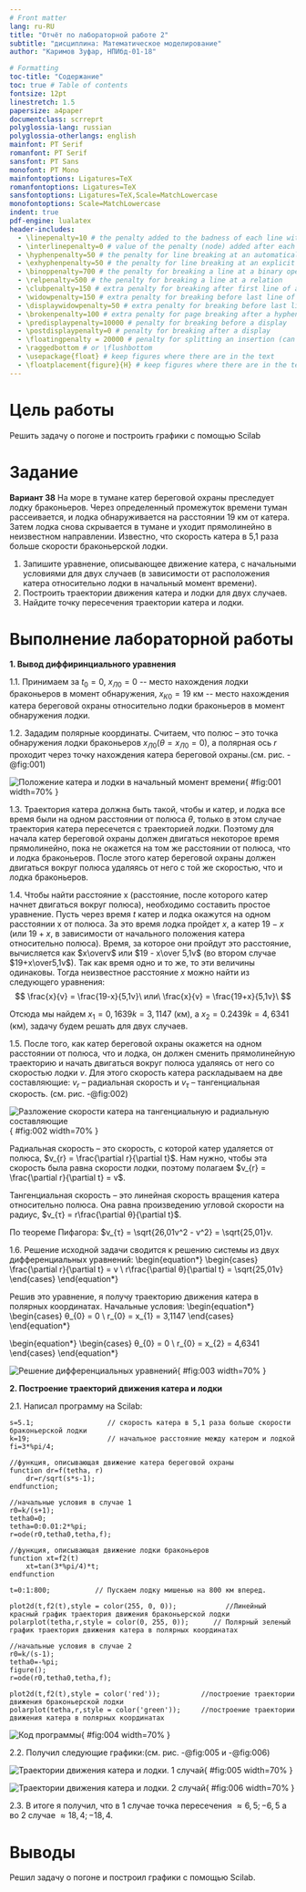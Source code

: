 ```yaml
---
# Front matter
lang: ru-RU
title: "Отчёт по лабораторной работе 2"
subtitle: "дисциплина: Математическое моделирование"
author: "Каримов Зуфар, НПИбд-01-18"

# Formatting
toc-title: "Содержание"
toc: true # Table of contents
fontsize: 12pt
linestretch: 1.5
papersize: a4paper
documentclass: scrreprt
polyglossia-lang: russian
polyglossia-otherlangs: english
mainfont: PT Serif
romanfont: PT Serif
sansfont: PT Sans
monofont: PT Mono
mainfontoptions: Ligatures=TeX
romanfontoptions: Ligatures=TeX
sansfontoptions: Ligatures=TeX,Scale=MatchLowercase
monofontoptions: Scale=MatchLowercase
indent: true
pdf-engine: lualatex
header-includes:
  - \linepenalty=10 # the penalty added to the badness of each line within a paragraph (no associated penalty node) Increasing the value makes tex try to have fewer lines in the paragraph.
  - \interlinepenalty=0 # value of the penalty (node) added after each line of a paragraph.
  - \hyphenpenalty=50 # the penalty for line breaking at an automatically inserted hyphen
  - \exhyphenpenalty=50 # the penalty for line breaking at an explicit hyphen
  - \binoppenalty=700 # the penalty for breaking a line at a binary operator
  - \relpenalty=500 # the penalty for breaking a line at a relation
  - \clubpenalty=150 # extra penalty for breaking after first line of a paragraph
  - \widowpenalty=150 # extra penalty for breaking before last line of a paragraph
  - \displaywidowpenalty=50 # extra penalty for breaking before last line before a display math
  - \brokenpenalty=100 # extra penalty for page breaking after a hyphenated line
  - \predisplaypenalty=10000 # penalty for breaking before a display
  - \postdisplaypenalty=0 # penalty for breaking after a display
  - \floatingpenalty = 20000 # penalty for splitting an insertion (can only be split footnote in standard LaTeX)
  - \raggedbottom # or \flushbottom
  - \usepackage{float} # keep figures where there are in the text
  - \floatplacement{figure}{H} # keep figures where there are in the text
---
```


# Цель работы

Решить задачу о погоне и построить графики с помощью Scilab

# Задание

**Вариант 38**
На море в тумане катер береговой охраны преследует лодку браконьеров.
Через определенный промежуток времени туман рассеивается, и лодка
обнаруживается на расстоянии 19 км от катера. Затем лодка снова скрывается в
тумане и уходит прямолинейно в неизвестном направлении. Известно, что скорость катера в 5,1 раза больше скорости браконьерской лодки.

1. Запишите уравнение, описывающее движение катера, с начальными
условиями для двух случаев (в зависимости от расположения катера
относительно лодки в начальный момент времени).
2. Построить траектории движения катера и лодки для двух случаев.
3. Найдите точку пересечения траектории катера и лодки.


# Выполнение лабораторной работы

**1. Вывод диффиринциального уравнения**

1.1. Принимаем за $t_{0} = 0$, $x_{Л0} = 0$ -- место нахождения лодки браконьеров в момент обнаружения, $x_{К0} = 19$ км -- место нахождения катера береговой охраны относительно лодки браконьеров в момент обнаружения лодки.

1.2. Зададим полярные координаты. Считаем, что полюс – это точка обнаружения лодки браконьеров $x_{Л0} (θ = x_{Л0} = 0)$, а полярная ось $r$ проходит через точку нахождения  катера береговой охраны.(см. рис. -@fig:001)

![Положение катера и лодки в начальный момент времени](https://github.com/zikarimov/2020-2021_mathmod/blob/master/lab02/screen/Screenshot_7.png?raw=true){ #fig:001 width=70% }

1.3. Траектория катера должна быть такой, чтобы и катер, и лодка все время были
на одном расстоянии от полюса $θ$, только в этом случае траектория катера пересечется с траекторией лодки.
Поэтому для начала катер береговой охраны должен двигаться некоторое время прямолинейно, пока не окажется на том же расстоянии от полюса, что и лодка браконьеров. После этого катер береговой охраны должен двигаться вокруг полюса удаляясь от него с той же скоростью, что и лодка браконьеров.

1.4. Чтобы найти расстояние x (расстояние, после которого катер начнет двигаться
вокруг полюса), необходимо составить простое уравнение. Пусть через время $t$ катер и лодка окажутся на одном расстоянии x от полюса. За это время лодка пройдет $x$, а катер $19 - x$ (или $19 + x$, в зависимости от начального положения катера относительно полюса). Время, за которое
они пройдут это расстояние, вычисляется как $x\overv$ или $19 - x\over 5,1v$ (во втором случае $19+x\over5,1v$). Так как время одно и то же, то эти величины одинаковы. Тогда неизвестное расстояние $x$ можно найти из следующего уравнения:
$$ \frac{x}{v} = \frac{19-x}{5,1v}\ или\ \frac{x}{v} = \frac{19+x}{5,1v}\ $$

Отсюда мы найдем $x_{1} =0,1639k = 3,1147$ (км), а $x_{2} = 0.2439k = 4,6341$ (км), задачу будем решать для двух случаев.

1.5. После того, как катер береговой охраны окажется на одном расстоянии от полюса, что и лодка, он должен сменить прямолинейную траекторию и начать двигаться вокруг полюса удаляясь от него со скоростью лодки $v$. Для этого скорость катера раскладываем на две составляющие: $v_{r}$ – радиальная скорость и $v_{τ}$ – тангенциальная скорость. (см. рис. -@fig:002)

![Разложение скорости катера на тангенциальную и радиальную составляющие](https://github.com/zikarimov/2020-2021_mathmod/blob/master/lab02/screen/Screenshot_8.png?raw=true){ #fig:002 width=70% }

Радиальная скорость – это скорость, с которой катер удаляется от полюса, $v_{r} = \frac{\partial r}{\partial t}$. Нам
нужно, чтобы эта скорость была равна скорости лодки, поэтому полагаем $v_{r} = \frac{\partial r}{\partial t} = v$.

Тангенциальная скорость – это линейная скорость вращения катера относительно полюса. Она равна произведению угловой скорости на радиус, $v_{τ} = r\frac{\partial θ}{\partial t}$.

По теореме Пифагора: $v_{τ} = \sqrt{26,01v^2 - v^2} = \sqrt{25,01}v.

1.6. Решение исходной задачи сводится к решению системы из двух дифференциальных уравнений:
\begin{equation*}
  \begin{cases}
    \frac{\partial r}{\partial t} = v
    \\
    r\frac{\partial θ}{\partial t} = \sqrt{25,01v}
  \end{cases}
\end{equation*}

Решив это уравнение, я получу траекторию движения катера в полярных координатах. Начальные условия:
\begin{equation*}
  \begin{cases}
    θ_{0} = 0
    \\
    r_{0} = x_{1} = 3,1147
  \end{cases}
\end{equation*}

\begin{equation*}
  \begin{cases}
    θ_{0} = 0
    \\
    r_{0} = x_{2} = 4,6341
  \end{cases}
\end{equation*}

![Решение дифференциальных уравнений](https://github.com/zikarimov/2020-2021_mathmod/blob/master/lab02/screen/Screenshot_1.png?raw=true){ #fig:003 width=70% }

**2. Построение траекторий движения катера и лодки**

2.1. Написал программу на Scilab:
```
s=5.1;                  // скорость катера в 5,1 раза больше скорости браконьерской лодки
k=19;                   // начальное расстояние между катером и лодкой
fi=3*%pi/4;

//функция, описывающая движение катера береговой охраны
function dr=f(tetha, r)
    dr=r/sqrt(s*s-1);
endfunction;

//начальные условия в случае 1
r0=k/(s+1);
tetha0=0;
tetha=0:0.01:2*%pi;
r=ode(r0,tetha0,tetha,f);

//функция, описывающая движение лодки браконьеров
function xt=f2(t)
    xt=tan(3*%pi/4)*t;
endfunction

t=0:1:800;           // Пускаем лодку мишенью на 800 км вперед.

plot2d(t,f2(t),style = color(255, 0, 0));            //Линейный красный график траектория движения браконьерской лодки
polarplot(tetha,r,style = color(0, 255, 0));      // Полярный зеленый график траектория движения катера в полярных координатах

//начальные условия в случае 2
r0=k/(s-1);
tetha0=-%pi;
figure();
r=ode(r0,tetha0,tetha,f);

plot2d(t,f2(t),style = color('red'));          //построение траектории движения браконьерской лодки
polarplot(tetha,r,style = color('green'));     //построение траектории движения катера в полярных координатах

```

![Код программы ](https://github.com/zikarimov/2020-2021_mathmod/blob/master/lab02/screen/Screenshot_2.png?raw=true){ #fig:004 width=70% }

2.2. Получил следующие графики:(см. рис. -@fig:005 и -@fig:006)

![Траектории движения катера и лодки. 1 случай](https://github.com/zikarimov/2020-2021_mathmod/blob/master/lab02/screen/Screenshot_3.png?raw=true){ #fig:005 width=70% }

![Траектории движения катера и лодки. 2 случай](https://github.com/zikarimov/2020-2021_mathmod/blob/master/lab02/screen/Screenshot_4.png?raw=true){ #fig:006 width=70% }





2.3. В итоге я получил, что в 1 случае точка пересечения $≈ 6,5; -6,5$
а во 2 случае $≈ 18,4; -18,4$.

# Выводы

Решил задачу о погоне и построил графики с помощью Scilab.
